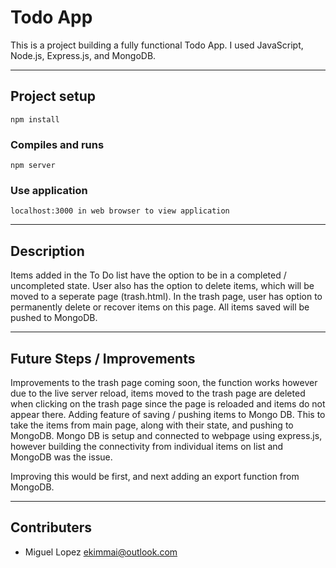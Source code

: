 # Todo App

This is a project building a fully functional Todo App. I used JavaScript, Node.js, Express.js, and MongoDB.

---

## Project setup
```
npm install
```

### Compiles and runs
```
npm server
```
### Use application
```
localhost:3000 in web browser to view application
```
---

## Description

Items added in the To Do list have the option to be in a completed / uncompleted state. User also has the option to delete items, which will be moved to a seperate page (trash.html). In the trash page, user has option to permanently delete or recover items on this page. All items saved will be pushed to MongoDB.

---

## Future Steps / Improvements

Improvements to the trash page coming soon, the function works however due to the live server reload, items moved to the trash page are deleted when clicking on the trash page since the page is reloaded and items do not appear there. Adding feature of saving / pushing items to Mongo DB. This to take the items from main page, along with their state, and pushing to MongoDB. Mongo DB is setup and connected to webpage using express.js, however building the connectivity from individual items on list and MongoDB was the issue. 

Improving this would be first, and next adding an export function from MongoDB. 

---

## Contributers

- Miguel Lopez <ekimmai@outlook.com>
